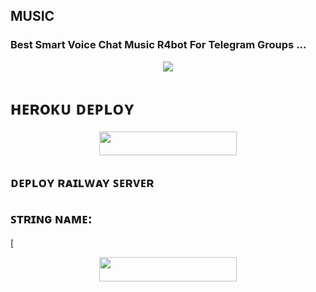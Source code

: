 ## MUSIC 

### Best Smart Voice Chat Music R4bot For Telegram Groups ...


<p align="center"><a href="https://t.me/mr_Agora"><img src="https://te.legra.ph/file/743570cee67092f5d03b7.jpg"></a></p>


# ʜᴇʀoᴋᴜ ᴅᴇᴘʟᴏʏ
<p align="center"><a href="https://heroku.com/deploy?template=https://github.com/MR-KANNADIGA/VCX"> <img src="https://img.shields.io/badge/Deploy%20To%20Heroku-yellow?style=for-the-badge&logo=heroku" width="220" height="38.45"/></a></p>



## ᴅᴇᴘʟᴏʏ ʀᴀɪʟᴡᴀʏ ꜱᴇʀᴠᴇʀ </h4>

<p align="center"><a [![Deploy+To+Railway](https://railway.app/button.svg)](https://railway.app/new/template?template=https://github.com/MR-KANNADIGA/VCX&envs=SESSION_NAME,BOT_TOKEN,BOT_NAME,API_ID,API_HASH,SUDO_USERS,DURATION_LIMIT,MASTER_USERNAME) height="38.45"/></a></p>

## ꜱᴛʀɪɴɢ ɴᴀᴍᴇ:

[<p align="center"><a href="https://t.me/agora_ssgenbot"> <img src="https://img.shields.io/badge/STRING%20To%20GENERATOR-orange?style=for-the-badge&logo=heroku" width="220" height="38.45"/></a></p>

